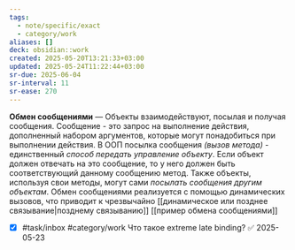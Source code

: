 ```yaml
---
tags:
  - note/specific/exact
  - category/work
aliases: []
deck: obsidian::work
created: 2025-05-20T13:21:33+03:00
updated: 2025-05-24T11:22:44+03:00
sr-due: 2025-06-04
sr-interval: 11
sr-ease: 270
---
```


**Обмен сообщениями**
—
Объекты взаимодействуют, посылая и получая сообщения. Сообщение - это запрос на выполнение действия, дополненный набором аргументов, которые могут понадобиться при выполнении действия. В ООП посылка сообщения *(вызов метода)* - единственный *способ передать управление объекту*. Если объект должен отвечать на это сообщение, то у него должен быть соответствующий данному сообщению метод. Также объекты, используя свои методы, могут сами *посылать сообщения другим объектам*. Обмен сообщениями реализуется с помощью динамических вызовов, что приводит к чрезвычайно [[динамическое или позднее связывание|позднему связыванию]]
[[пример обмена сообщениями]]

- [x] #task/inbox #category/work Что такое extreme late binding? ✅ 2025-05-23
